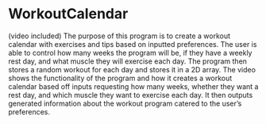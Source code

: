 # WorkoutCalendar
(video included) The purpose of this program is to create a workout calendar with exercises and tips based on inputted preferences.
The user is able to control how many weeks the program will be, if they have a weekly rest day, and what muscle they will exercise each day. The program then stores a random workout for each day and stores it in a 2D array. The video shows the functionality of the program and how it creates a workout calendar based off inputs requesting how many weeks, whether they want a rest day, and which muscle they want to exercise each day. It then outputs generated information about the workout program catered to the user’s preferences. 
